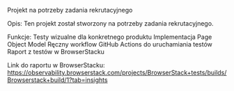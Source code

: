 Projekt na potrzeby zadania rekrutacyjnego

Opis:
Ten projekt został stworzony na potrzeby zadania rekrutacyjnego.

Funkcje:
Testy wizualne dla konkretnego produktu
Implementacja Page Object Model
Ręczny workflow GitHub Actions do uruchamiania testów
Raport z testów w BrowserStacku

Link do raportu w BrowserStacku:
https://observability.browserstack.com/projects/BrowserStack+tests/builds/Browserstack+build/1?tab=insights
